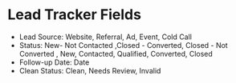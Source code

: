 # Lead Tracker Fields

- Lead Source: Website, Referral, Ad, Event, Cold Call
- Status: New- Not Contacted ,Closed - Converted, Closed - Not Converted , New, Contacted, Qualified, Converted, Closed
- Follow-up Date: Date
- Clean Status: Clean, Needs Review, Invalid

